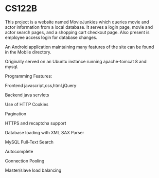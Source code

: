 # CS122B
This project is a website named MovieJunkies which queries movie and actor information from a local database. It serves a login page, movie and actor search pages, and a shopping cart checkout page. Also present is employee access login for database changes.

An Android application maintaining many features of the site can be found in the Mobile directory.

Originally served on an Ubuntu instance running apache-tomcat 8 and mysql.

Programming Features:

Frontend javascript,css,html,jQuery

Backend java servlets

Use of HTTP Cookies

Pagination

HTTPS and recaptcha support

Database loading with XML SAX Parser

MySQL Full-Text Search

Autocomplete

Connection Pooling

Master/slave load balancing
